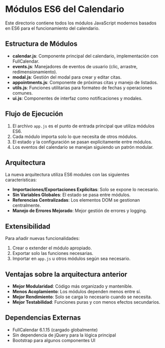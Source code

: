 # Módulos ES6 del Calendario

Este directorio contiene todos los módulos JavaScript modernos basados en ES6 para el funcionamiento del calendario.

## Estructura de Módulos

- **calendar.js**: Componente principal del calendario, implementación con FullCalendar.
- **events.js**: Manejadores de eventos de usuario (clic, arrastre, redimensionamiento).
- **modal.js**: Gestión del modal para crear y editar citas.
- **appointments.js**: Componente de próximas citas y manejo de listados.
- **utils.js**: Funciones utilitarias para formateo de fechas y operaciones comunes.
- **ui.js**: Componentes de interfaz como notificaciones y modales.

## Flujo de Ejecución

1. El archivo `app.js` es el punto de entrada principal que utiliza módulos ES6.
2. Cada módulo importa solo lo que necesita de otros módulos.
3. El estado y la configuración se pasan explícitamente entre módulos.
4. Los eventos del calendario se manejan siguiendo un patrón modular.

## Arquitectura

La nueva arquitectura utiliza ES6 modules con las siguientes características:

- **Importaciones/Exportaciones Explícitas**: Solo se expone lo necesario.
- **Sin Variables Globales**: El estado se pasa entre módulos.
- **Referencias Centralizadas**: Los elementos DOM se gestionan centralmente.
- **Manejo de Errores Mejorado**: Mejor gestión de errores y logging.

## Extensibilidad

Para añadir nuevas funcionalidades:

1. Crear o extender el módulo apropiado.
2. Exportar solo las funciones necesarias.
3. Importar en `app.js` u otros módulos según sea necesario.

## Ventajas sobre la arquitectura anterior

- **Mejor Modularidad**: Código más organizado y mantenible.
- **Menos Acoplamiento**: Los módulos dependen menos entre sí.
- **Mejor Rendimiento**: Solo se carga lo necesario cuando se necesita.
- **Mejor Testabilidad**: Funciones puras y con menos efectos secundarios.

## Dependencias Externas

- FullCalendar 6.1.15 (cargado globalmente)
- Sin dependencia de jQuery para la lógica principal
- Bootstrap para algunos componentes UI 